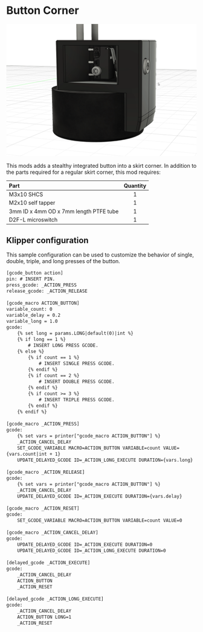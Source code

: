 # Button Corner

![Animation](Images/Animation.gif)

This mods adds a stealthy integrated button into a skirt corner. In addition to the parts required for a regular skirt corner, this mod requires:

| Part | Quantity |
|:-|:-:|
| M3x10 SHCS | 1 |
| M2x10 self tapper | 1 |
| 3mm ID x 4mm OD x 7mm length PTFE tube | 1 |
| D2F-L microswitch | 1 |

## Klipper configuration

This sample configuration can be used to customize the behavior of single, double, triple, and long presses of the button.

```
[gcode_button action]
pin: # INSERT PIN.
press_gcode: _ACTION_PRESS
release_gcode: _ACTION_RELEASE

[gcode_macro ACTION_BUTTON]
variable_count: 0
variable_delay = 0.2
variable_long = 1.0
gcode:
    {% set long = params.LONG|default(0)|int %}
    {% if long == 1 %}
        # INSERT LONG PRESS GCODE.
    {% else %}
        {% if count == 1 %}
            # INSERT SINGLE PRESS GCODE.
        {% endif %}
        {% if count == 2 %}
            # INSERT DOUBLE PRESS GCODE.
        {% endif %}
        {% if count >= 3 %}
            # INSERT TRIPLE PRESS GCODE.
        {% endif %}
    {% endif %}

[gcode_macro _ACTION_PRESS]
gcode:
    {% set vars = printer["gcode_macro ACTION_BUTTON"] %}
    _ACTION_CANCEL_DELAY
    SET_GCODE_VARIABLE MACRO=ACTION_BUTTON VARIABLE=count VALUE={vars.count|int + 1}
    UPDATE_DELAYED_GCODE ID=_ACTION_LONG_EXECUTE DURATION={vars.long}

[gcode_macro _ACTION_RELEASE]
gcode:
    {% set vars = printer["gcode_macro ACTION_BUTTON"] %}
    _ACTION_CANCEL_DELAY
    UPDATE_DELAYED_GCODE ID=_ACTION_EXECUTE DURATION={vars.delay}

[gcode_macro _ACTION_RESET]
gcode:
    SET_GCODE_VARIABLE MACRO=ACTION_BUTTON VARIABLE=count VALUE=0

[gcode_macro _ACTION_CANCEL_DELAY]
gcode:
    UPDATE_DELAYED_GCODE ID=_ACTION_EXECUTE DURATION=0
    UPDATE_DELAYED_GCODE ID=_ACTION_LONG_EXECUTE DURATION=0

[delayed_gcode _ACTION_EXECUTE]
gcode:
    _ACTION_CANCEL_DELAY
    ACTION_BUTTON
    _ACTION_RESET

[delayed_gcode _ACTION_LONG_EXECUTE]
gcode:
    _ACTION_CANCEL_DELAY
    ACTION_BUTTON LONG=1
    _ACTION_RESET
```
